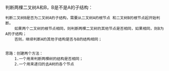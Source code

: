 判断两棵二叉树A和B，B是不是A的子结构：

    判断二叉树B是否为二叉树A的子结构，需要从二叉树A的根节点 和二叉树B的根节点起开始判断。
        如果两个二叉树的根节点相同，则判断两棵二叉树的其他节点是否相同，如果相同，则B为A的子结构；
        否则，继续判断A的其他子结构是否与B的结构相同；


    思路：创建两个方法：
        1.一个用来判断两棵树的结构是否相同；
        2.一个用来递归的去A树的各个节点
